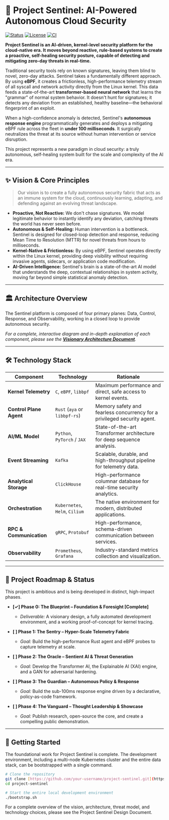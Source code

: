 # 🤖 Project Sentinel: AI-Powered Autonomous Cloud Security

[![Status](https://img.shields.io/badge/status-Phase_0_Complete-green.svg)](./docs/DESIGN_DOC.md)
[![License](https://img.shields.io/badge/License-Apache_2.0-blue.svg)](LICENSE)
[![CI](https://github.com/your-username/project-sentinel/actions/workflows/ci.yml/badge.svg)](https://github.com/your-username/project-sentinel/actions/workflows/ci.yml)

**Project Sentinel is an AI-driven, kernel-level security platform for the cloud-native era. It moves beyond reactive, rule-based systems to create a proactive, self-healing security posture, capable of detecting and mitigating zero-day threats in real-time.**

Traditional security tools rely on known signatures, leaving them blind to novel, zero-day attacks. Sentinel takes a fundamentally different approach. By using **eBPF**, it creates a frictionless, high-performance telemetry stream of all syscall and network activity directly from the Linux kernel. This data feeds a state-of-the-art **transformer-based neural network** that learns the "grammar" of normal system behavior. It doesn't hunt for signatures; it detects any deviation from an established, healthy baseline—the behavioral fingerprint of an exploit.

When a high-confidence anomaly is detected, Sentinel's **autonomous response engine** programmatically generates and deploys a mitigating eBPF rule across the fleet in **under 100 milliseconds**. It surgically neutralizes the threat at its source without human intervention or service disruption.

This project represents a new paradigm in cloud security: a truly autonomous, self-healing system built for the scale and complexity of the AI era.

---

## ✨ Vision & Core Principles

> Our vision is to create a fully autonomous security fabric that acts as an immune system for the cloud, continuously learning, adapting, and defending against an evolving threat landscape.

* **Proactive, Not Reactive:** We don't chase signatures. We model legitimate behavior to instantly identify any deviation, catching threats the world has never seen before.
* **Autonomous & Self-Healing:** Human intervention is a bottleneck. Sentinel is designed for closed-loop detection and response, reducing Mean Time to Resolution (MTTR) for novel threats from hours to milliseconds.
* **Kernel-Native & Frictionless:** By using eBPF, Sentinel operates directly within the Linux kernel, providing deep visibility without requiring invasive agents, sidecars, or application code modification.
* **AI-Driven Intelligence:** Sentinel's brain is a state-of-the-art AI model that understands the deep, contextual relationships in system activity, moving far beyond simple statistical anomaly detection.

---

## 🏛️ Architecture Overview

The Sentinel platform is composed of four primary planes: Data, Control, Response, and Observability, working in a closed loop to provide autonomous security.



*For a complete, interactive diagram and in-depth explanation of each component, please see the [**Visionary Architecture Document**](./docs/arch.md).*

---

## 🛠️ Technology Stack

| Component                | Technology                                         | Rationale                                                              |
| ------------------------ | -------------------------------------------------- | ---------------------------------------------------------------------- |
| **Kernel Telemetry** | `C`, `eBPF`, `libbpf`                              | Maximum performance and direct, safe access to kernel events.          |
| **Control Plane Agent** | `Rust` (`aya` or `libbpf-rs`)                      | Memory safety and fearless concurrency for a privileged security agent.    |
| **AI/ML Model** | `Python`, `PyTorch` / `JAX`                        | State-of-the-art Transformer architecture for deep sequence analysis.    |
| **Event Streaming** | `Kafka`                                            | Scalable, durable, and high-throughput pipeline for telemetry data.    |
| **Analytical Storage** | `ClickHouse`                                       | High-performance columnar database for real-time security analytics.   |
| **Orchestration** | `Kubernetes`, `Helm`, `Cilium`                     | The native environment for modern, distributed applications.           |
| **RPC & Communication** | `gRPC`, `Protobuf`                                 | High-performance, schema-driven communication between services.        |
| **Observability** | `Prometheus`, `Grafana`                            | Industry-standard metrics collection and visualization.                |

---

## 🚀 Project Roadmap & Status

This project is ambitious and is being developed in distinct, high-impact phases.

* **[✓] Phase 0: The Blueprint – Foundation & Foresight [Complete]**
    * *Deliverable:* A visionary design, a fully automated development environment, and a working proof-of-concept for kernel tracing.

* **[ ] Phase 1: The Sentry – Hyper-Scale Telemetry Fabric**
    * *Goal:* Build the high-performance Rust agent and eBPF probes to capture telemetry at scale.

* **[ ] Phase 2: The Oracle – Sentient AI & Threat Generation**
    * *Goal:* Develop the Transformer AI, the Explainable AI (XAI) engine, and a GAN for adversarial hardening.

* **[ ] Phase 3: The Guardian – Autonomous Policy & Response**
    * *Goal:* Build the sub-100ms response engine driven by a declarative, policy-as-code framework.

* **[ ] Phase 4: The Vanguard – Thought Leadership & Showcase**
    * *Goal:* Publish research, open-source the core, and create a compelling public demonstration.

---

## 🏁 Getting Started

The foundational work for Project Sentinel is complete. The development environment, including a multi-node Kubernetes cluster and the entire data stack, can be bootstrapped with a single command.

```bash
# Clone the repository
git clone [https://github.com/your-username/project-sentinel.git](https://github.com/your-username/project-sentinel.git)
cd project-sentinel

# Start the entire local development environment
./bootstrap.sh
```
For a complete overview of the vision, architecture, threat model, and technology choices, please see the Project Sentinel Design Document.